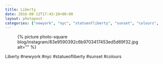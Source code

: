 ```yaml
---
title: Liberty
date: 2016-08-12T17:43:10+00:00
layout: photopost
categories: ["newyork", "nyc", "statueofliberty", "sunset", "colours", "photos", "instagram"]
---
```


<figure class="photo photo--square">
  {% picture photo-square blog/instagram/83e9590392c6b9703417453ed5d69f32.jpg alt="" %}
</figure>

Liberty
#newyork #nyc #statueofliberty #sunset #colours
